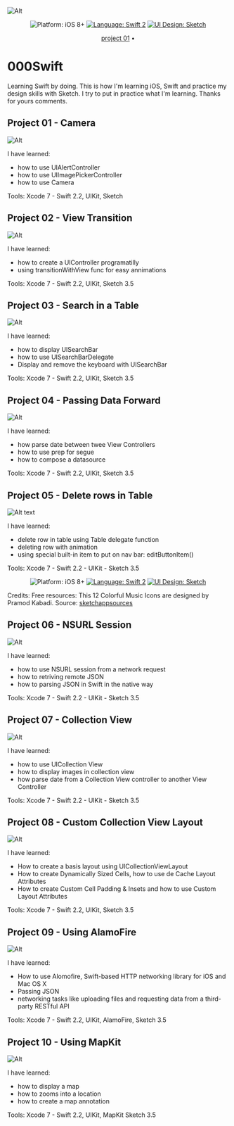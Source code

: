 
![Alt](https://github.com/Silvostok/000Swift/blob/master/Cover.png)


<p align="center">
    <img src="https://img.shields.io/badge/platform-iOS%208%2B-blue.svg?style=flat" alt="Platform: iOS 8+" />
    <a href="https://developer.apple.com/swift"><img src="https://img.shields.io/badge/language-swift2-f48041.svg?style=flat" alt="Language: Swift 2" /></a>
    <a href="https://developer.apple.com/swift"><img src="https://img.shields.io/badge/UI Design-Sketch 3.5-yellow.svg?style=flat" alt="UI Design: Sketch" /></a>
</p>

<p align="center">
  <a href="https://github.com/Silvostok/000Swift/project%2001 - Camera">project 01</a> &bull; 
</p>



# 000Swift

Learning Swift by doing. This is how I'm learning iOS, Swift and practice my design skills with Sketch. I try to put in practice what I'm learning. Thanks for yours comments.


## Project 01 - Camera

![Alt](https://github.com/Silvostok/000Swift/blob/master/project%2001/Camera/project_01.gif)

I have learned:

- how to use UIAlertController
- how to use UIImagePickerController
- how to use Camera 


Tools: Xcode 7 - Swift 2.2, UIKit, Sketch


## Project 02 - View Transition

![Alt](https://raw.githubusercontent.com/Silvostok/000Swift/master/project%2002/ViewTransition/Project_02.gif)

I have learned:
- how to create a UIController programatilly
- using transitionWithView func for easy annimations


Tools: Xcode 7 - Swift 2.2, UIKit, Sketch 3.5



## Project 03 - Search in a Table

![Alt](https://raw.githubusercontent.com/Silvostok/000Swift/master/project%2003/Search/project_03.gif)

I have learned:
- how to display UISearchBar
- how to use UISearchBarDelegate
- Display and remove the keyboard with UISearchBar

Tools: Xcode 7 - Swift 2.2, UIKit, Sketch 3.5



## Project 04 - Passing Data Forward


![Alt](https://raw.githubusercontent.com/Silvostok/000Swift/master/project%2004/Segue/project_04.gif)


I have learned:
- how parse date between twee View Controllers
- how to use prep for segue
- how to compose a datasource


Tools: Xcode 7 - Swift 2.2, UIKit, Sketch 3.5



## Project 05 - Delete rows in Table
![Alt text](https://raw.githubusercontent.com/Silvostok/000Swift/master/project%2005/TableDeleteRow/TableDeleteRow.gif?raw=true)


I have learned:
- delete row in table using Table delegate function
- deleting row with animation
- using special built-in item to put on nav bar: editButtonItem()

Tools: Xcode 7 - Swift 2.2 - UIKit - Sketch 3.5
<p align="center">
    <img src="https://img.shields.io/badge/platform-iOS%208%2B-blue.svg?style=flat" alt="Platform: iOS 8+" />
    <a href="https://developer.apple.com/swift"><img src="https://img.shields.io/badge/language-swift2-f48041.svg?style=flat" alt="Language: Swift 2" /></a>
    <a href="https://developer.apple.com/swift"><img src="https://img.shields.io/badge/UI Design-Sketch 3.5-yellow.svg?style=flat" alt="UI Design: Sketch" /></a>
</p>


Credits: Free resources: This 12 Colorful Music Icons are designed by Pramod Kabadi. 
Source: [sketchappsources](http://www.sketchappsources.com/free-source/1829-colorful-music-icon-set-sketch-freebie-resource.html)



## Project 06 - NSURL Session

![Alt](https://raw.githubusercontent.com/Silvostok/000Swift/master/project%2006/NSURLSession/NSURLSession/project_06.gif)

I have learned:
- how to use NSURL session from a network request
- how to retriving remote JSON
- how to parsing JSON in Swift in the native way

Tools: Xcode 7 - Swift 2.2 - UIKit - Sketch 3.5


## Project 07 - Collection View

![Alt](https://raw.githubusercontent.com/Silvostok/000Swift/master/project%2007/CollectionView/project_07.gif)

I have learned:
- how to use UICollection View
- how to display images in collection view
- how parse date from a Collection View controller to another View Controller

Tools: Xcode 7 - Swift 2.2 - UIKit - Sketch 3.5


## Project 08 - Custom Collection View Layout

![Alt](https://github.com/Silvostok/000Swift/blob/master/project%2008/CustomCVLayout/project_08.gif)

I have learned:
- How to create a basis layout using UICollectionViewLayout
- How to create Dynamically Sized Cells, how to use de Cache Layout Attributes
- How to create Custom Cell Padding & Insets and how to use Custom Layout Attributes

Tools: Xcode 7 - Swift 2.2, UIKit, Sketch 3.5


## Project 09 - Using AlamoFire

![Alt](https://github.com/Silvostok/000Swift/blob/master/project%2009/PhotoTagger/project_09.gif)

I have learned:
- How to use Alomofire, Swift-based HTTP networking library for iOS and Mac OS X
- Passing JSON
- networking tasks like uploading files and requesting data from a third-party RESTful API

Tools: Xcode 7 - Swift 2.2, UIKit, AlamoFire, Sketch 3.5

## Project 10 - Using MapKit

![Alt](https://github.com/Silvostok/000Swift/blob/master/project%2010/AdamPublicArt/project_10.gif)

I have learned:
- how to display a map
- how to zooms into a location 
- how to create a map annotation

Tools: Xcode 7 - Swift 2.2, UIKit, MapKit Sketch 3.5
